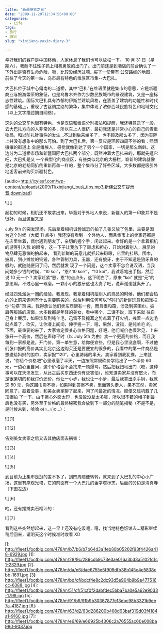 ```yaml
---
title: "新疆随笔之三"
date: "2009-11-20T12:34:56+08:00"
categories:
  - Life
tags: 
- 旅行
- 游记
slug: "xinjiang-yaxin-diary-3"

---
```


幸好我们的客户是中国移动，人家休息了我们也可以放松一下。 10 月 31
日（星期六），我耐不住性子抓上相机勇敢的出门了。出门前还是到酒店的前台确认了一下外出是否有生命危险，呃，比较没经历过嘛...买了一份带有
公交路线的地图，前往了今天的第一站，乌市最有特色的维族区市集--大巴扎。

大巴扎位于城中心偏南的二道桥，其中“巴扎”在维语里就是集市的意思，它是新疆商业与旅游繁荣的象征，也是乌鲁木齐作为少数民族城市的景观建筑，又是一座标志性建筑。国际大巴扎具有浓郁的伊斯兰建筑风格，在涵盖了建筑的功能性和时代感的基础上，重现了古丝绸之路的繁华，集中体现了浓郁西域民族特色和地域文化（以上文字描述摘自网络）。

这边的公交车也很有特色，也是汉语和维语分别报站和提醒，我还特意录了一段，去大巴扎方向的人非常的多，所以车上人很挤，最初我还是非常小心的自己的贵重物品，和以防扎针事件的发生...不过到后来坐多了，也不顾及那么多了，因为实际上并没有想象中的那么可怕。到了大巴扎后，第一反应是环顾四周不停的看：熙熙攘攘的街道上
全是维族人，感觉就像到达了另个一个国家，一切是那么新鲜。这边分为二道桥市场和新疆国际大巴扎两个部分，既然冲着大巴扎来的，那就先逛它吧，大巴扎是又
一个典型化的商业区，有些类似北京的大栅栏，崭新的建筑就像是北京的老胡同扒倒重新再盖一样的，整个集市分了好些区域，大多数都是吸引外地游客前来购买新疆特色。

[audio=http://icyleaf.com/wp-content/uploads/2009/11/xinjiang\_bus\_tips.mp3,新疆公交车提示音,download]

![][]

<!--more-->起初的时候，相机还不敢拿出来，毕竟对于外地人来说，新疆人的第一印象并不是很好，而且这里又是
July 5th
的突发现场，先后拿着相机诚惶诚恐的拍了几张又放了包里，主要是因为这个时候（大概
11
点多）我还没有看到一个外地人，而且集市上的卖家还都是在店里坐着，偶尔遇到朋友了，亲切的握个手，闲谈起来。幸好的是一个拿着相机的游客引入我
的眼帘，这一下子让我放下了顾虑和担心，开始对着别人，展示的物品肆无忌惮的拍起来，
看到新鲜的玩意儿就抓起来瞅瞅，店里的挂毯，围巾，披肩，到小摊位的铜镜，各种管制刀具，玉器，还有狼牙，由于不知道是狼牙真的假的，就随随便问了问，然后就发
现了一个问题，这个卖家不怎会说汉语，当我问她多少钱的时候，“10 koi”，“恩? 10
koi?”，“10 koi”，我试着笔出手指，然后说 10
元一个？卖家赶紧“恩，恩”的点点头，这下明白了，原来 “koi”
就是“元”的意思啊，不过心里一琢磨，一颗小小的狼牙这也太贵了吧，说声谢谢就离开了。

经过四处溜达一圈的经验，我发现，我拿着相机拍别人的商品的时候，他们都会热心的上前来询问有什么需要购买的，然后利用任何可以“勾引”的新鲜玩意和把戏把你“勾搭”回
来。我得承认他们卖东西很有一套，而且很和蔼，涉及到买围巾，披肩等服饰的店面，大多数都是年轻的美女，看中哪个，二话不说，取下来就
往自己身上展示，如果涉及到纯羊毛，迅雷不及掩耳之势点着了打火机，拽着一点边毛就点着了，吹灭，让你凑上闻闻，伸手搓一下，嗯，果然，没错，是纯羊毛
的。下面，最重要的来了，大家肯定很关心价格问题，好吧，他们喊价也很常见，上来张开一个高价，然后在声称平时（以
July 5th
为由）卖一个更高的价格，而且我每到一家都是说，开门价，第一单生意，给你便宜些，但是我心里没底啊，不过他们张口报的高价其实比北京这边购买还是要便宜的很多的，我看中的第一件商品是想送给妈妈的围巾，卖家报“120”，心里踌躇的半天，卖家看到我犹豫，上来就说，“你给个价格吧”心里琢磨了半天，一边按照常规砍价学给出了一个半价
60
元，一边心里自问，这个价格会不会找来一顿爆骂，然后把我扫地出门（嗯，这种事可以在天津发生，从此之后买东西还价有些害怕），谁知道卖家并没有怒火，而
是很亲切的和我讨价还价，他让一小步，我也让一小步，最后我拿出杀手锏，我就这
80
元，你这围巾卖不卖，如果得到答案不卖，里面转头走人，果不其然，卖家同意了，趁着没事，和美女卖家聊了起来，问了问最近的情况。顺便又趁机戴了几顶帽拍
了一下，由于担心外面太短，也没敢没拿太多钱，所以很不错的帽子到最后也没有买，另外至于价格的最终秘密我会放到下一部分的随笔揭秘（不是不是，是时候未到，哈哈
o(∩\_∩)o...）：

![][1]

![][2]

告别美女卖家之后又去其他店面去祸害：

![][3]

![][4]

![][5]

到目前为止集市是逛的差不多了，到四周随便转转，就来到了大巴扎的中心小广场，这里有座观光塔，它的前面有一个大巴扎的金字塔标志，后面的旁边是清真寺（下图左边）

![][6]

哈，还有摆摊卖石榴汁的：

![][7]

<p>
看到这些突然想起来，这一早上还没有吃饭呢，嗯，找当地特色饭馆去...精彩继续稍后回来，请明天这个时候准时收看
XD

</div>
</p>

  []: http://fleet1.footbig.com/478/m/b7/b6/b7b64d3a1feb80b05202f93f4426a418-6929.jpg
  [1]: http://fleet1.footbig.com/478/m/28/9c/289cdb9c73e3ae016a3b33a5102fc1c1-2329.jpg
  [2]: http://fleet1.footbig.com/478/m/da/e6/dae6755e5f909dfb38b145c4e5838cbb-1691.jpg
  [3]: http://fleet1.footbig.com/478/m/bd/cf/bdcf4e8c2dc93d5e904b9b9e477516cc-6388.jpg
  [4]: http://fleet1.footbig.com/478/m/51/cf/51cf0f2dabfdec5bba7ba0e5a62e9033-1799.jpg
  [5]: http://fleet1.footbig.com/478/m/91/b9/91b9b30367877e13ebc98b3321b9ee7a-4187.jpg
  [6]: http://fleet1.footbig.com/478/m/63/d2/63d286200b408d63baf319d03f4184a1-9160.jpg
  [7]: http://fleet1.footbig.com/478/m/e6/69/e66925b4306c2a76555ac60e008ba980-9037.jpg
